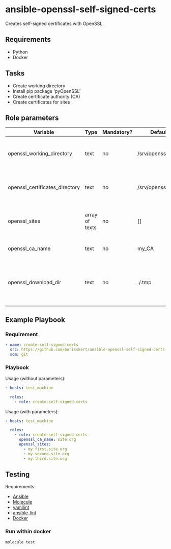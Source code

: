 # ansible-openssl-self-signed-certs

Creates self-signed certificates with OpenSSL

## Requirements

* Python
* Docker

## Tasks

* Create working directory
* Install pip package 'pyOpenSSL'
* Create certificate authority (CA)
* Create certificates for sites

## Role parameters

| Variable      | Type | Mandatory? | Default | Description           |
|---------------|------|------------|---------|-----------------------|
| openssl_working_directory | text | no     | /srv/openssl | Directory to which the CA and CSRs are saved |
| openssl_certificates_directory | text | no     | /srv/openssl/certs | Directory to which the certificates and keys are saved |
| openssl_sites                  | array of texts | no | []           | The sites for which certificates will be created       |
| openssl_ca_name                | text | no      | my_CA             | Your certificate name                                  |
| openssl_download_dir           | text | no      | ./.tmp            | Download directory where the created CA cert will be stored locally |

## Example Playbook

### Requirement

```yaml
- name: create-self-signed-certs
  src: https://github.com/borisskert/ansible-openssl-self-signed-certs.git
  scm: git
```

### Playbook

Usage (without parameters):

```yaml
- hosts: test_machine

  roles:
    - role: create-self-signed-certs
```

Usage (with parameters):

```yaml
- hosts: test_machine

  roles:
    - role: create-self-signed-certs
      openssl_ca_name: site.org
      openssl_sites:
        - my.first.site.org
        - my.second.site.org
        - my.third.site.org
```

## Testing

Requirements:

* [Ansible](https://docs.ansible.com/)
* [Molecule](https://molecule.readthedocs.io/en/latest/index.html)
* [yamllint](https://yamllint.readthedocs.io/en/stable/#)
* [ansible-lint](https://docs.ansible.com/ansible-lint/)
* [Docker](https://docs.docker.com/)

### Run within docker

```shell script
molecule test
```
